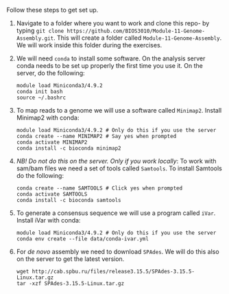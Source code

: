 Follow these steps to get set up. 

1. Navigate to a folder where you want to work and clone this repo- by typing `git clone https://github.com/BIOS3010/Module-11-Genome-Assembly.git`. This will create a folder called `Module-11-Genome-Assembly`. We will work inside this folder during the exercises.  

2. We will need `conda` to install some software. On the analysis server conda needs to be set up properly the first time you use it. On the server, do the following:
   ```
   module load Miniconda3/4.9.2
   conda init bash
   source ~/.bashrc
   ```

3. To map reads to a genome we will use a software called `Minimap2`. Install Minimap2 with conda:  
   ```
   module load Miniconda3/4.9.2 # Only do this if you use the server
   conda create --name MINIMAP2 # Say yes when prompted
   conda activate MINIMAP2
   conda install -c bioconda minimap2
   ```

4. _NB! Do not do this on the server. Only if you work locally_: To work with sam/bam files we need a set of tools called `Samtools`. To install Samtools do the following:

   ```
   conda create --name SAMTOOLS # Click yes when prompted
   conda activate SAMTOOLS
   conda install -c bioconda samtools
   ```

5. To generate a consensus sequence we will use a program called `iVar`. Install iVar with conda:

   ```
   module load Miniconda3/4.9.2 # Only do this if you use the server
   conda env create --file data/conda-ivar.yml   
   ```

6. For _de novo_ assembly we need to download `SPAdes`. We will do this also on the server to get the latest version.

   ```
   wget http://cab.spbu.ru/files/release3.15.5/SPAdes-3.15.5-Linux.tar.gz
   tar -xzf SPAdes-3.15.5-Linux.tar.gz
   ```
  
